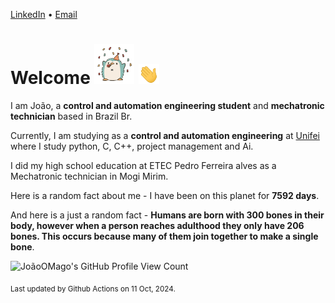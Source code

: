 [LinkedIn](https://www.linkedin.com/in/joão-pedro-gozzoli-b95641301/) &bull;
[Email](joaopedrogozzoli@gmail.com)

# Welcome <img src="happy.gif" height="64px" /> <img src="wave.gif" height="32px" />

I am João, a  **control and automation engineering student** and **mechatronic technician** based in Brazil Br.

Currently, I am studying as a **control and automation engineering** at [Unifei](https://unifei.edu.br) where I study python, C, C++, project management and Ai.

I did my high school education at ETEC Pedro Ferreira alves as a Mechatronic technician in Mogi Mirim.

Here is a random fact about me - I have been on this planet for **7592 days**.

And here is a just a random fact -  **Humans are born with 300 bones in their body, however when a person reaches adulthood they only have 206 bones. This occurs because many of them join together to make a single bone**.

![JoãoOMago's GitHub Profile View Count](https://komarev.com/ghpvc/?username=JoaoOMago)

<sub>Last updated by Github Actions on 11 Oct, 2024.</sub>
